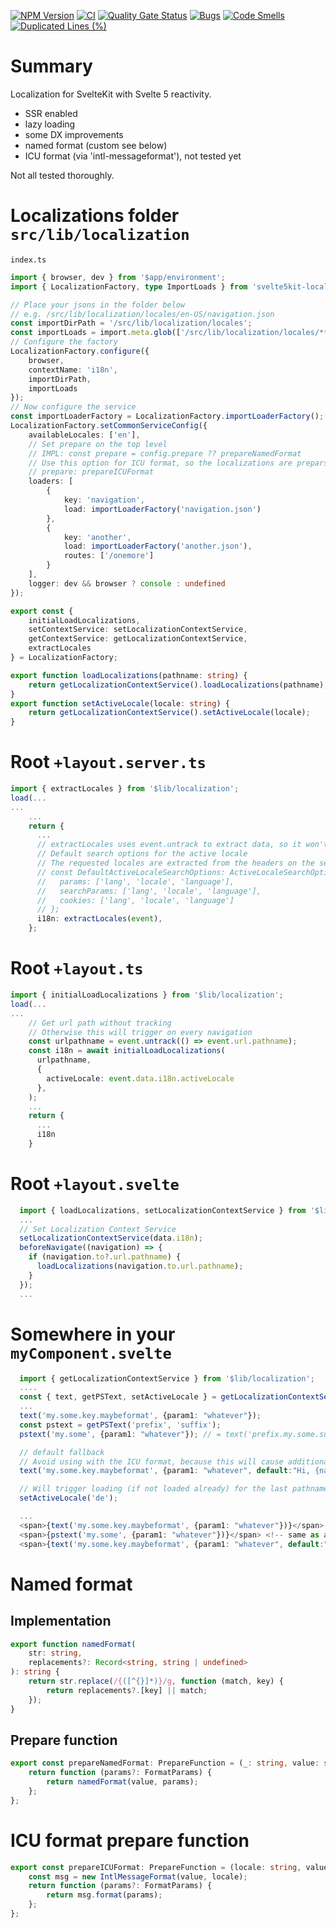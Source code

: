 [![NPM Version](https://img.shields.io/npm/v/%40ktarmyshov%2Fsvelte5kit-localization)](https://www.npmjs.com/package/@ktarmyshov/svelte5kit-localization)
[![CI](https://github.com/kt-public/svelte5kit-localization/actions/workflows/ci.yml/badge.svg?branch=main)](https://github.com/kt-public/svelte5kit-localization/actions/workflows/ci.yml)
[![Quality Gate Status](https://sonarcloud.io/api/project_badges/measure?project=kt-public_svelte5kit-localization&metric=alert_status)](https://sonarcloud.io/summary/new_code?id=kt-public_svelte5kit-localization)
[![Bugs](https://sonarcloud.io/api/project_badges/measure?project=kt-public_svelte5kit-localization&metric=bugs)](https://sonarcloud.io/summary/new_code?id=kt-public_svelte5kit-localization)
[![Code Smells](https://sonarcloud.io/api/project_badges/measure?project=kt-public_svelte5kit-localization&metric=code_smells)](https://sonarcloud.io/summary/new_code?id=kt-public_svelte5kit-localization)
[![Duplicated Lines (%)](https://sonarcloud.io/api/project_badges/measure?project=kt-public_svelte5kit-localization&metric=duplicated_lines_density)](https://sonarcloud.io/summary/new_code?id=kt-public_svelte5kit-localization)

# Summary

Localization for SvelteKit with Svelte 5 reactivity.

- SSR enabled
- lazy loading
- some DX improvements
- named format (custom see below)
- ICU format (via 'intl-messageformat'), not tested yet

Not all tested thoroughly.

# Localizations folder `src/lib/localization`

`index.ts`

```ts
import { browser, dev } from '$app/environment';
import { LocalizationFactory, type ImportLoads } from 'svelte5kit-localization';

// Place your jsons in the folder below
// e.g. /src/lib/localization/locales/en-US/navigation.json
const importDirPath = '/src/lib/localization/locales';
const importLoads = import.meta.glob(['/src/lib/localization/locales/**/*']) as ImportLoads;
// Configure the factory
LocalizationFactory.configure({
	browser,
	contextName: 'i18n',
	importDirPath,
	importLoads
});
// Now configure the service
const importLoaderFactory = LocalizationFactory.importLoaderFactory();
LocalizationFactory.setCommonServiceConfig({
	availableLocales: ['en'],
	// Set prepare on the top level
	// IMPL: const prepare = config.prepare ?? prepareNamedFormat
	// Use this option for ICU format, so the localizations are preparsed (see impl below)
	// prepare: prepareICUFormat
	loaders: [
		{
			key: 'navigation',
			load: importLoaderFactory('navigation.json')
		},
		{
			key: 'another',
			load: importLoaderFactory('another.json'),
			routes: ['/onemore']
		}
	],
	logger: dev && browser ? console : undefined
});

export const {
	initialLoadLocalizations,
	setContextService: setLocalizationContextService,
	getContextService: getLocalizationContextService,
	extractLocales
} = LocalizationFactory;

export function loadLocalizations(pathname: string) {
	return getLocalizationContextService().loadLocalizations(pathname);
}
export function setActiveLocale(locale: string) {
	return getLocalizationContextService().setActiveLocale(locale);
}
```

# Root `+layout.server.ts`

```ts
import { extractLocales } from '$lib/localization';
load(...
...
    ...
    return {
      ...
      // extractLocales uses event.untrack to extract data, so it won't trigger reload
      // Default search options for the active locale
      // The requested locales are extracted from the headers on the server side or from navigator.languages on the client side
      // const DefaultActiveLocaleSearchOptions: ActiveLocaleSearchOptions = {
      //   params: ['lang', 'locale', 'language'],
      //   searchParams: ['lang', 'locale', 'language'],
      //   cookies: ['lang', 'locale', 'language']
      // };
      i18n: extractLocales(event),
    };
```

# Root `+layout.ts`

```ts
import { initialLoadLocalizations } from '$lib/localization';
load(...
...
    // Get url path without tracking
    // Otherwise this will trigger on every navigation
    const urlpathname = event.untrack(() => event.url.pathname);
    const i18n = await initialLoadLocalizations(
      urlpathname,
      {
        activeLocale: event.data.i18n.activeLocale
      },
    );
    ...
    return {
      ...
      i18n
    }
```

# Root `+layout.svelte`

```ts
  import { loadLocalizations, setLocalizationContextService } from '$lib/localization';
  ...
  // Set Localization Context Service
  setLocalizationContextService(data.i18n);
  beforeNavigate((navigation) => {
    if (navigation.to?.url.pathname) {
      loadLocalizations(navigation.to.url.pathname);
    }
  });
  ...
```

# Somewhere in your `myComponent.svelte`

```ts
  import { getLocalizationContextService } from '$lib/localization';
  ....
  const { text, getPSText, setActiveLocale } = getLocalizationContextService();
  ...
  text('my.some.key.maybeformat', {param1: "whatever"});
  const pstext = getPSText('prefix', 'suffix');
  pstext('my.some', {param1: "whatever"}); // = text('prefix.my.some.suffix')

  // default fallback
  // Avoid using with the ICU format, because this will cause additional parsing on the request
  text('my.some.key.maybeformat', {param1: "whatever", default:"Hi, {name}!"})

  // Will trigger loading (if not loaded already) for the last pathname, which was loaded
  setActiveLocale('de');

  ...
  <span>{text('my.some.key.maybeformat', {param1: "whatever"})}</span>
  <span>{pstext('my.some', {param1: "whatever"})}</span> <!-- same as above -->
  <span>{text('my.some.key.maybeformat', {param1: "whatever", default:"Hi, {name}!"})}</span>
```

# Named format

## Implementation

```ts
export function namedFormat(
	str: string,
	replacements?: Record<string, string | undefined>
): string {
	return str.replace(/{([^{}]*)}/g, function (match, key) {
		return replacements?.[key] || match;
	});
}
```

## Prepare function

```ts
export const prepareNamedFormat: PrepareFunction = (_: string, value: string) => {
	return function (params?: FormatParams) {
		return namedFormat(value, params);
	};
};
```

# ICU format prepare function

```ts
export const prepareICUFormat: PrepareFunction = (locale: string, value: string) => {
	const msg = new IntlMessageFormat(value, locale);
	return function (params?: FormatParams) {
		return msg.format(params);
	};
};
```
